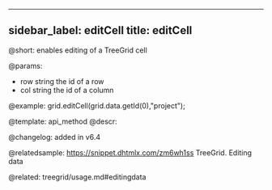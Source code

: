 
---
sidebar_label: editCell
title: editCell
---          

@short: enables editing of a TreeGrid cell


@params:
- row 		string				the id of a row
- col 		string 				the id of a column




@example:
grid.editCell(grid.data.getId(0),"project");


@template: api_method
@descr:





@changelog:
added in v6.4



@relatedsample:
https://snippet.dhtmlx.com/zm6wh1ss	TreeGrid. Editing data

@related: treegrid/usage.md#editingdata

